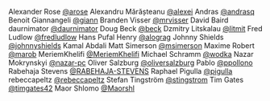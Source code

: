 Alexander Rose [@arose](https://github.com/arose)
Alexandru Mărășteanu [@alexei](https://github.com/alexei)
Andras [@andrasq](https://github.com/andrasq)
Benoit Giannangeli [@giann](https://github.com/giann)
Branden Visser [@mrvisser](https://github.com/mrvisser)
David Baird
daurnimator [@daurnimator](https://github.com/daurnimator)
Doug Beck [@beck](https://github.com/beck)
Dzmitry Litskalau [@litmit](https://github.com/litmit)
Fred Ludlow [@fredludlow](https://github.com/fredludlow)
Hans Pufal
Henry [@alograg](https://github.com/alograg)
Johnny Shields [@johnnyshields](https://github.com/johnnyshields)
Kamal Abdali
Matt Simerson [@msimerson](https://github.com/msimerson)
Maxime Robert [@marob](https://github.com/marob)
MeriemKhelifi [@MeriemKhelifi](https://github.com/MeriemKhelifi)
Michael Schramm [@wodka](https://github.com/wodka)
Nazar Mokrynskyi [@nazar-pc](https://github.com/nazar-pc)
Oliver Salzburg [@oliversalzburg](https://github.com/oliversalzburg)
Pablo [@ppollono](https://github.com/ppollono)
Rabehaja Stevens [@RABEHAJA-STEVENS](https://github.com/RABEHAJA-STEVENS)
Raphael Pigulla [@pigulla](https://github.com/pigulla)
rebeccapeltz [@rebeccapeltz](https://github.com/rebeccapeltz)
Stefan Tingström [@stingstrom](https://github.com/stingstrom)
Tim Gates [@timgates42](https://github.com/timgates42)
Maor Shlomo [@Maorshl](https://github.com/Maorshl)
